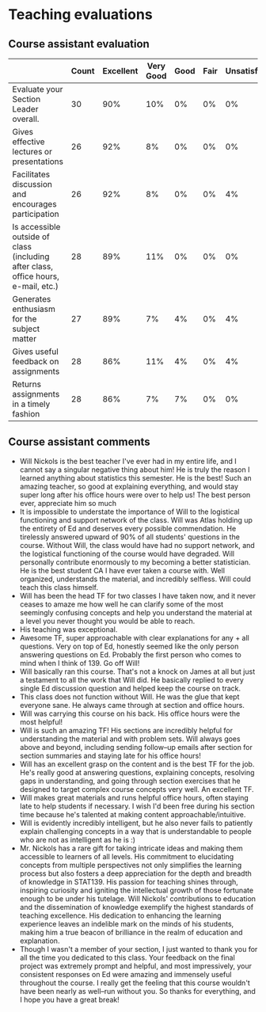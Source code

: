 # Teaching evaluations

## Course assistant evaluation

|                                                                                    | Count | Excellent | Very Good | Good | Fair | Unsatisfactory | Instructor Mean | Department Mean | Division Mean |
|------------------------------------------------------------------------------------|-------|-----------|-----------|------|------|----------------|-----------------|------------------|---------------|
| Evaluate your Section Leader overall.                                              | 30    | 90\%       | 10\%        | 0\%   | 0\%   | 0\%             | 4.90            | 4.81             | 4.63          |
| Gives effective lectures or presentations                                          | 26    | 92\%      | 8\%        | 0\%   | 0\%   | 0\%             | 4.92            | 4.79             | 4.58          |
| Facilitates discussion and encourages participation                                | 26    | 92\%       | 8\%        | 0\%   | 0\%   | 4\%             | 4.92            | 4.81             | 4.61          |
| Is accessible outside of class (including after class, office hours, e-mail, etc.) | 28    | 89\%      | 11\%        | 0\%   | 0\%   | 0\%             | 4.89            | 4.83             | 4.66          |
| Generates enthusiasm for the subject matter                                        | 27    | 89\%       | 7\%        | 4\%   | 0\%   | 4\%             | 4.85            | 4.79             | 4.58          |
| Gives useful feedback on assignments                                               | 28    | 86\%       | 11\%        | 4\%   | 0\%   | 4\%             | 4.82            | 4.84             | 4.59          |
| Returns assignments in a timely fashion                                            | 28    | 86\%       | 7\%        | 7\%   | 0\%   | 0\%             | 4.79            | 4.85             | 4.56          |

## Course assistant comments

- Will Nickols is the best teacher I've ever had in my entire life, and I cannot say a singular negative thing about him! He is truly the reason I learned anything about statistics this semester. He is the best! Such an amazing teacher, so good at explaining everything, and would stay super long after his office hours were over to help us! The best person ever, appreciate him so much
- It is impossible to understate the importance of Will to the logistical functioning and support network of the class. Will was Atlas holding up the entirety of Ed and deserves every possible commendation. He tirelessly answered upward of 90% of all students' questions in the course. Without Will, the class would have had no support network, and the logistical functioning of the course would have degraded. Will personally contribute enormously to my becoming a better statistician. He is the best student CA I have ever taken a course with. Well organized, understands the material, and incredibly selfless. Will could teach this class himself.
- Will has been the head TF for two classes I have taken now, and it never ceases to amaze me how well he can clarify some of the most seemingly confusing concepts and help you understand the material at a level you never thought you would be able to reach.
- His teaching was exceptional.
- Awesome TF, super approachable with clear explanations for any + all questions. Very on top of Ed, honestly seemed like the only person answering questions on Ed. Probably the first person who comes to mind when I think of 139. Go off Will!
- Will basically ran this course. That's not a knock on James at all but just a testament to all the work that Will did. He basically replied to every single Ed discussion question and helped keep the course on track.
- This class does not function without Will. He was the glue that kept everyone sane. He always came through at section and office hours.
- Will was carrying this course on his back. His office hours were the most helpful!
- Will is such an amazing TF! His sections are incredibly helpful for understanding the material and with problem sets. Will always goes above and beyond, including sending follow–up emails after section for section summaries and staying late for his office hours!
- Will has an excellent grasp on the content and is the best TF for the job. He's really good at answering questions, explaining concepts, resolving gaps in understanding, and going through section exercises that he designed to target complex course concepts very well. An excellent TF.
- Will makes great materials and runs helpful office hours, often staying late to help students if necessary. I wish I'd been free during his section time because he's talented at making content approachable/intuitive.
- Will is evidently incredibly intelligent, but he also never fails to patiently explain challenging concepts in a way that is understandable to people who are not as intelligent as he is :)
- Mr. Nickols has a rare gift for taking intricate ideas and making them accessible to learners of all levels. His commitment to elucidating concepts from multiple perspectives not only simplifies the learning process but also fosters a deep appreciation for the depth and breadth of knowledge in STAT139. His passion for teaching shines through, inspiring curiosity and igniting the intellectual growth of those fortunate enough to be under his tutelage. Will Nickols' contributions to education and the dissemination of knowledge exemplify the highest standards of teaching excellence. His dedication to enhancing the learning experience leaves an indelible mark on the minds of his students, making him a true beacon of brilliance in the realm of education and explanation.
- Though I wasn't a member of your section, I just wanted to thank you for all the time you dedicated to this class. Your feedback on the final project was extremely prompt and helpful, and most impressively, your consistent responses on Ed were amazing and immensely useful throughout the course. I really get the feeling that this course wouldn't have been nearly as well–run without you. So thanks for everything, and I hope you have a great break!